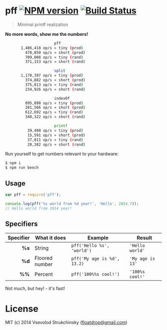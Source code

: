 # pff [![NPM version][npm-image]][npm-url] [![Build Status][travis-image]][travis-url]
> Minimal printf realization

__No more words, show me the numbers!__

```bash
                      pff
       1,486,418 op/s » tiny (prod)
         478,850 op/s » short (prod)
         709,008 op/s » tiny (rand)
         371,153 op/s » short (rand)

                      split
       1,178,397 op/s » tiny (prod)
         374,882 op/s » short (prod)
         375,813 op/s » tiny (rand)
         234,926 op/s » short (rand)

                      indexOf
         895,898 op/s » tiny (prod)
         281,566 op/s » short (prod)
         612,692 op/s » tiny (rand)
         340,322 op/s » short (rand)

                      printf
          39,488 op/s » tiny (prod)
          15,591 op/s » short (prod)
          37,811 op/s » tiny (rand)
          20,382 op/s » short (rand)
```

Run yourself to get numbers relevant to your hardware:

```bash
$ npm i
$ npm run bench
```

## Usage

```js
var pff = require('pff');

console.log(pff('%s world from %d year!', 'Hello', 2014.7));
// Hello world from 2014 year!
```

## Specifiers

| Specifier     | What it does          | Example                     | Result           |
| ------------: | --------------------- | --------------------------- | ---------------- |
| **%s**        | String                | `pff('Hello %s', 'world')`  | `'Hello world'`  |
| **%d**        | Floored number        | `pff('My age is %d', 13.2)` | `'My age is 13'` |
| **%%**        | Percent               | `pff('100%%s cool!')`       | `'100%s cool!'`  |           

Not much, but hey! - it's fast!

# License

MIT (c) 2014 Vsevolod Strukchinsky (floatdrop@gmail.com)

[npm-url]: https://npmjs.org/package/pff
[npm-image]: http://img.shields.io/npm/v/pff.svg

[travis-url]: https://travis-ci.org/floatdrop/pff
[travis-image]: http://img.shields.io/travis/floatdrop/pff.svg
